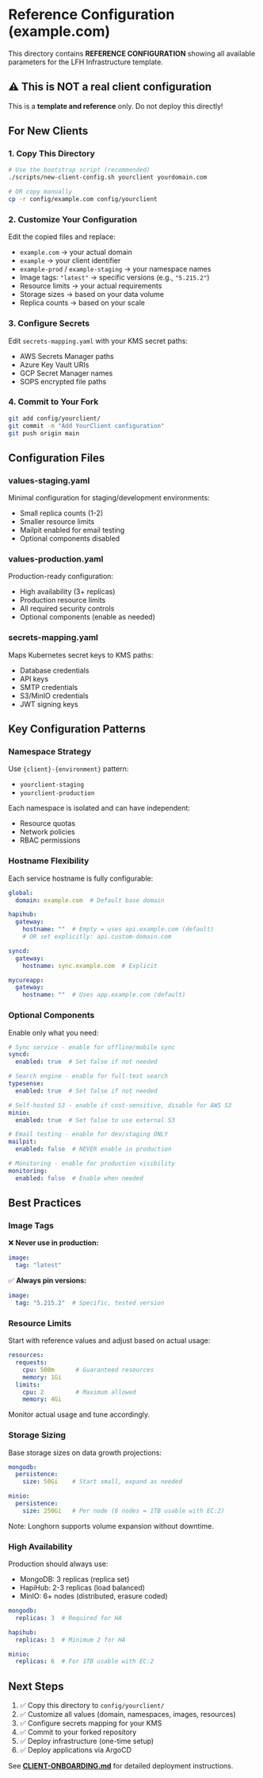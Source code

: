 # Reference Configuration (example.com)

This directory contains **REFERENCE CONFIGURATION** showing all available parameters for the LFH Infrastructure template.

## ⚠️ This is NOT a real client configuration

This is a **template and reference** only. Do not deploy this directly!

## For New Clients

### 1. Copy This Directory

```bash
# Use the bootstrap script (recommended)
./scripts/new-client-config.sh yourclient yourdomain.com

# OR copy manually
cp -r config/example.com config/yourclient
```

### 2. Customize Your Configuration

Edit the copied files and replace:

- `example.com` → your actual domain
- `example` → your client identifier
- `example-prod` / `example-staging` → your namespace names
- Image tags: `"latest"` → specific versions (e.g., `"5.215.2"`)
- Resource limits → your actual requirements
- Storage sizes → based on your data volume
- Replica counts → based on your scale

### 3. Configure Secrets

Edit `secrets-mapping.yaml` with your KMS secret paths:

- AWS Secrets Manager paths
- Azure Key Vault URIs
- GCP Secret Manager names
- SOPS encrypted file paths

### 4. Commit to Your Fork

```bash
git add config/yourclient/
git commit -m "Add YourClient configuration"
git push origin main
```

## Configuration Files

### values-staging.yaml

Minimal configuration for staging/development environments:
- Small replica counts (1-2)
- Smaller resource limits
- Mailpit enabled for email testing
- Optional components disabled

### values-production.yaml

Production-ready configuration:
- High availability (3+ replicas)
- Production resource limits
- All required security controls
- Optional components (enable as needed)

### secrets-mapping.yaml

Maps Kubernetes secret keys to KMS paths:
- Database credentials
- API keys
- SMTP credentials
- S3/MinIO credentials
- JWT signing keys

## Key Configuration Patterns

### Namespace Strategy

Use `{client}-{environment}` pattern:
- `yourclient-staging`
- `yourclient-production`

Each namespace is isolated and can have independent:
- Resource quotas
- Network policies
- RBAC permissions

### Hostname Flexibility

Each service hostname is fully configurable:

```yaml
global:
  domain: example.com  # Default base domain

hapihub:
  gateway:
    hostname: ""  # Empty = uses api.example.com (default)
    # OR set explicitly: api.custom-domain.com

syncd:
  gateway:
    hostname: sync.example.com  # Explicit

mycureapp:
  gateway:
    hostname: ""  # Uses app.example.com (default)
```

### Optional Components

Enable only what you need:

```yaml
# Sync service - enable for offline/mobile sync
syncd:
  enabled: true  # Set false if not needed

# Search engine - enable for full-text search
typesense:
  enabled: true  # Set false if not needed

# Self-hosted S3 - enable if cost-sensitive, disable for AWS S3
minio:
  enabled: true  # Set false to use external S3

# Email testing - enable for dev/staging ONLY
mailpit:
  enabled: false  # NEVER enable in production

# Monitoring - enable for production visibility
monitoring:
  enabled: false  # Enable when needed
```

## Best Practices

### Image Tags

❌ **Never use in production:**
```yaml
image:
  tag: "latest"
```

✅ **Always pin versions:**
```yaml
image:
  tag: "5.215.2"  # Specific, tested version
```

### Resource Limits

Start with reference values and adjust based on actual usage:

```yaml
resources:
  requests:
    cpu: 500m      # Guaranteed resources
    memory: 1Gi
  limits:
    cpu: 2         # Maximum allowed
    memory: 4Gi
```

Monitor actual usage and tune accordingly.

### Storage Sizing

Base storage sizes on data growth projections:

```yaml
mongodb:
  persistence:
    size: 50Gi    # Start small, expand as needed

minio:
  persistence:
    size: 250Gi   # Per node (6 nodes = 1TB usable with EC:2)
```

Note: Longhorn supports volume expansion without downtime.

### High Availability

Production should always use:
- MongoDB: 3 replicas (replica set)
- HapiHub: 2-3 replicas (load balanced)
- MinIO: 6+ nodes (distributed, erasure coded)

```yaml
mongodb:
  replicas: 3  # Required for HA

hapihub:
  replicas: 3  # Minimum 2 for HA

minio:
  replicas: 6  # For 1TB usable with EC:2
```

## Next Steps

1. ✅ Copy this directory to `config/yourclient/`
2. ✅ Customize all values (domain, namespaces, images, resources)
3. ✅ Configure secrets mapping for your KMS
4. ✅ Commit to your forked repository
5. ✅ Deploy infrastructure (one-time setup)
6. ✅ Deploy applications via ArgoCD

See **[CLIENT-ONBOARDING.md](../../docs/CLIENT-ONBOARDING.md)** for detailed deployment instructions.
